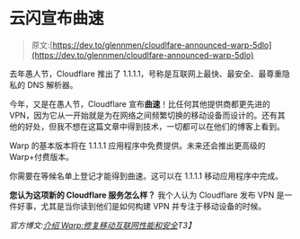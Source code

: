 # 云闪宣布曲速

> 原文:[https://dev.to/glennmen/cloudlfare-announced-warp-5dlo](https://dev.to/glennmen/cloudlfare-announced-warp-5dlo)

去年愚人节，Cloudflare 推出了 1.1.1.1，号称是互联网上最快、最安全、最尊重隐私的 DNS 解析器。

今年，又是在愚人节，Cloudflare 宣布**曲速**！比任何其他提供商都更先进的 VPN，因为它从一开始就是为在网络之间频繁切换的移动设备而设计的。还有其他的好处，但我不想在这篇文章中得到技术，一切都可以在他们的博客上看到。

Warp 的基本版本将在 1.1.1.1 应用程序中免费提供。未来还会推出更高级的 Warp+付费版本。

你需要在等候名单上登记才能得到曲速。这可以在 1.1.1.1 移动应用程序中完成。

**您认为这项新的 Cloudflare 服务怎么样？**
我个人认为 Cloudflare 发布 VPN 是一件好事，尤其是当你读到他们是如何构建 VPN 并专注于移动设备的时候。

*官方博文:[介绍 Warp:修复移动互联网性能和安全](https://blog.cloudflare.com/1111-warp-better-vpn/)T3】*
